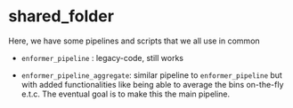 # shared_folder

Here, we have some pipelines and scripts that we all use in common

- `enformer_pipeline` : legacy-code, still works

- `enformer_pipeline_aggregate`: similar pipeline to `enformer_pipeline` but with added functionalities like being able to average the bins on-the-fly e.t.c. The eventual goal is to make this the main pipeline.